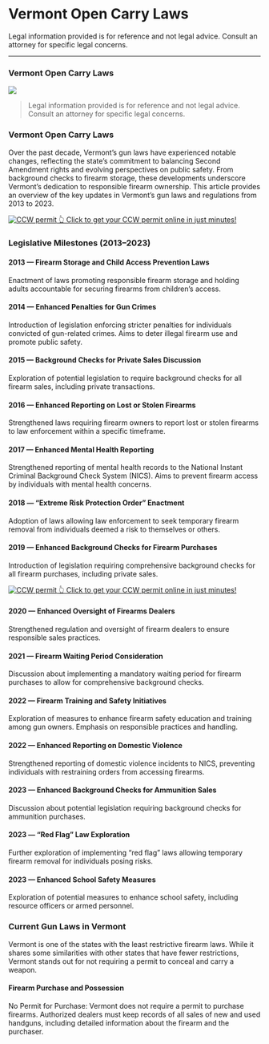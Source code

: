 # Vermont Open Carry Laws

Legal information provided is for reference and not legal advice. Consult an attorney for specific legal concerns. 

* * *

### Vermont Open Carry Laws

![](https://cdn-images-1.medium.com/max/800/1*qZxnGPLyqndKklf1fv5J6Q.png)

> Legal information provided is for reference and not legal advice. Consult an attorney for specific legal concerns.

### Vermont Open Carry Laws

Over the past decade, Vermont’s gun laws have experienced notable changes, reflecting the state’s commitment to balancing Second Amendment rights and evolving perspectives on public safety. From background checks to firearm storage, these developments underscore Vermont’s dedication to responsible firearm ownership. This article provides an overview of the key updates in Vermont’s gun laws and regulations from 2013 to 2023.

<a href="https://serp.ly/ccw">
<div>
    <img src="https://cdn-images-1.medium.com/max/1200/1*aCmvRhaa5Xjz4zDZxHzAjg.png" alt="CCW permit">
    👆 Click to get your CCW permit online in just minutes!
</div>
</a>

### Legislative Milestones (2013–2023)

#### 2013 — Firearm Storage and Child Access Prevention Laws

Enactment of laws promoting responsible firearm storage and holding adults accountable for securing firearms from children’s access.

#### 2014 — Enhanced Penalties for Gun Crimes

Introduction of legislation enforcing stricter penalties for individuals convicted of gun-related crimes. Aims to deter illegal firearm use and promote public safety.

#### 2015 — Background Checks for Private Sales Discussion

Exploration of potential legislation to require background checks for all firearm sales, including private transactions.

#### 2016 — Enhanced Reporting on Lost or Stolen Firearms

Strengthened laws requiring firearm owners to report lost or stolen firearms to law enforcement within a specific timeframe.

#### 2017 — Enhanced Mental Health Reporting

Strengthened reporting of mental health records to the National Instant Criminal Background Check System (NICS). Aims to prevent firearm access by individuals with mental health concerns.

#### 2018 — “Extreme Risk Protection Order” Enactment

Adoption of laws allowing law enforcement to seek temporary firearm removal from individuals deemed a risk to themselves or others.

#### 2019 — Enhanced Background Checks for Firearm Purchases

Introduction of legislation requiring comprehensive background checks for all firearm purchases, including private sales.


<a href="https://serp.ly/ccw">
<div>
    <img src="https://cdn-images-1.medium.com/max/1200/1*TMCVgNoKp2NAtvLSAMkaJg.png" alt="CCW permit">
    👆 Click to get your CCW permit online in just minutes!
</div>
</a>


#### 2020 — Enhanced Oversight of Firearms Dealers

Strengthened regulation and oversight of firearm dealers to ensure responsible sales practices.

#### 2021 — Firearm Waiting Period Consideration

Discussion about implementing a mandatory waiting period for firearm purchases to allow for comprehensive background checks.

#### 2022 — Firearm Training and Safety Initiatives

Exploration of measures to enhance firearm safety education and training among gun owners. Emphasis on responsible practices and handling.

#### 2022 — Enhanced Reporting on Domestic Violence

Strengthened reporting of domestic violence incidents to NICS, preventing individuals with restraining orders from accessing firearms.

#### 2023 — Enhanced Background Checks for Ammunition Sales

Discussion about potential legislation requiring background checks for ammunition purchases.

#### 2023 — “Red Flag” Law Exploration

Further exploration of implementing “red flag” laws allowing temporary firearm removal for individuals posing risks.

#### 2023 — Enhanced School Safety Measures

Exploration of potential measures to enhance school safety, including resource officers or armed personnel.

### Current Gun Laws in Vermont

Vermont is one of the states with the least restrictive firearm laws. While it shares some similarities with other states that have fewer restrictions, Vermont stands out for not requiring a permit to conceal and carry a weapon.

#### Firearm Purchase and Possession

No Permit for Purchase: Vermont does not require a permit to purchase firearms. Authorized dealers must keep records of all sales of new and used handguns, including detailed information about the firearm and the purchaser.



